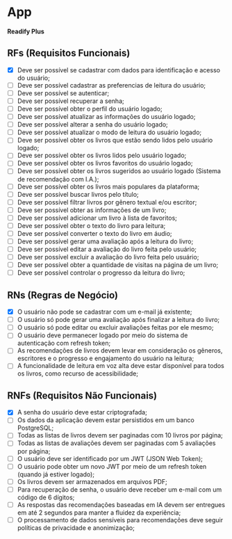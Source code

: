 # App

**Readify Plus**

## RFs (Requisitos Funcionais)

- [x] Deve ser possível se cadastrar com dados para identificação e acesso do usuário;
- [ ] Deve ser possível cadastrar as preferencias de leitura do usuário;
- [ ] Deve ser possível se autenticar;
- [ ] Deve ser possível recuperar a senha;
- [ ] Deve ser possível obter o perfil do usuário logado;
- [ ] Deve ser possível atualizar as informações do usuário logado;
- [ ] Deve ser possível alterar a senha do usuário logado;
- [ ] Deve ser possível atualizar o modo de leitura do usuário logado;
- [ ] Deve ser possível obter os livros que estão sendo lidos pelo usuário logado;
- [ ] Deve ser possível obter os livros lidos pelo usuário logado;
- [ ] Deve ser possível obter os livros favoritos do usuário logado;
- [ ] Deve ser possível obter os livros sugeridos ao usuário logado (Sistema de recomendação com I.A.);
- [ ] Deve ser possível obter os livros mais populares da plataforma;
- [ ] Deve ser possível buscar livros pelo título;
- [ ] Deve ser possível filtrar livros por gênero textual e/ou escritor;
- [ ] Deve ser possível obter as informações de um livro;
- [ ] Deve ser possível adicionar um livro à lista de favoritos;
- [ ] Deve ser possível obter o texto do livro para leitura;
- [ ] Deve ser possível converter o texto do livro em áudio;
- [ ] Deve ser possível gerar uma avaliação após a leitura do livro;
- [ ] Deve ser possível editar a avaliação do livro feita pelo usuário;
- [ ] Deve ser possível excluir a avaliação do livro feita pelo usuário;
- [ ] Deve ser possível obter a quantidade de visitas na página de um livro;
- [ ] Deve ser possível controlar o progresso da leitura do livro;

## RNs (Regras de Negócio)

- [x] O usuário não pode se cadastrar com um e-mail já existente;
- [ ] O usuário só pode gerar uma avaliação após finalizar a leitura do livro;
- [ ] O usuário só pode editar ou excluir avaliações feitas por ele mesmo;
- [ ] O usuário deve permanecer logado por meio do sistema de autenticação com refresh token;
- [ ] As recomendações de livros devem levar em consideração os gêneros, escritores e o progresso e engajamento do usuário na leitura;
- [ ] A funcionalidade de leitura em voz alta deve estar disponível para todos os livros, como recurso de acessibilidade;

## RNFs (Requisitos Não Funcionais)

- [x] A senha do usuário deve estar criptografada;
- [ ] Os dados da aplicação devem estar persistidos em um banco PostgreSQL;
- [ ] Todas as listas de livros devem ser paginadas com 10 livros por página;
- [ ] Todas as listas de avaliações devem ser paginadas com 5 avaliações por página;
- [ ] O usuário deve ser identificado por um JWT (JSON Web Token);
- [ ] O usuário pode obter um novo JWT por meio de um refresh token (quando já estiver logado);
- [ ] Os livros devem ser armazenados em arquivos PDF;
- [ ] Para recuperação de senha, o usuário deve receber um e-mail com um código de 6 dígitos;
- [ ] As respostas das recomendações baseadas em IA devem ser entregues em até 2 segundos para manter a fluidez da experiência;
- [ ] O processamento de dados sensíveis para recomendações deve seguir políticas de privacidade e anonimização;
